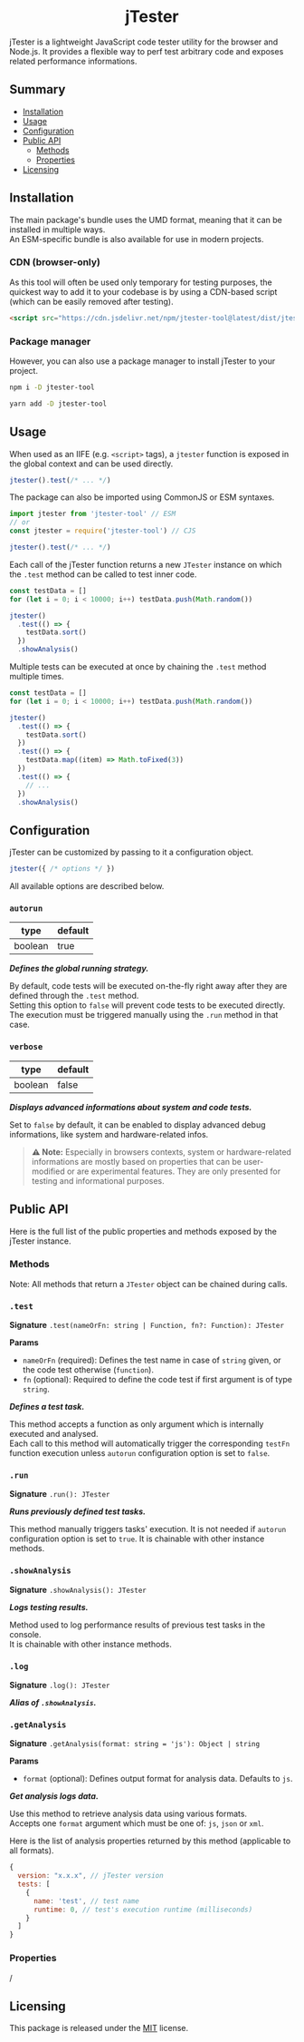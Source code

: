# <div align="center">jTester</div>

jTester is a lightweight JavaScript code tester utility for the browser and Node.js. It provides a flexible way to perf test arbitrary code and exposes related performance informations.

## Summary

- [Installation](#installation)
- [Usage](#usage)
- [Configuration](#configuration)
- [Public API](#public-api)
  - [Methods](#methods)
  - [Properties](#properties)
- [Licensing](#licensing)

## Installation

The main package's bundle uses the UMD format, meaning that it can be installed in multiple ways.  
An ESM-specific bundle is also available for use in modern projects.

### CDN (browser-only)

As this tool will often be used only temporary for testing purposes, the quickest way to add it to your codebase is by using a CDN-based script (which can be easily removed after testing).

```html
<script src="https://cdn.jsdelivr.net/npm/jtester-tool@latest/dist/jtester.min.js"></script>
```

### Package manager

However, you can also use a package manager to install jTester to your project.

```sh
npm i -D jtester-tool
```

```sh
yarn add -D jtester-tool
```

## Usage

When used as an IIFE (e.g. `<script>` tags), a `jtester` function is exposed in the global context and can be used directly.

```js
jtester().test(/* ... */)
```

The package can also be imported using CommonJS or ESM syntaxes.

```js
import jtester from 'jtester-tool' // ESM
// or
const jtester = require('jtester-tool') // CJS

jtester().test(/* ... */)
```

Each call of the jTester function returns a new `JTester` instance on which the `.test` method can be called to test inner code.

```js
const testData = []
for (let i = 0; i < 10000; i++) testData.push(Math.random())

jtester()
  .test(() => {
    testData.sort()
  })
  .showAnalysis()
```

Multiple tests can be executed at once by chaining the `.test` method multiple times.

```js
const testData = []
for (let i = 0; i < 10000; i++) testData.push(Math.random())

jtester()
  .test(() => {
    testData.sort()
  })
  .test(() => {
    testData.map((item) => Math.toFixed(3))
  })
  .test(() => {
    // ...
  })
  .showAnalysis()
```

## Configuration

jTester can be customized by passing to it a configuration object.

<!-- prettier-ignore -->
```js
jtester({ /* options */ })
```

All available options are described below.

### `autorun`

| type    | default |
| ------- | ------- |
| boolean | true    |

**_Defines the global running strategy._**

By default, code tests will be executed on-the-fly right away after they are defined through the `.test` method.  
Setting this option to `false` will prevent code tests to be executed directly. The execution must be triggered manually using the `.run` method in that case.

### `verbose`

| type    | default |
| ------- | ------- |
| boolean | false   |

**_Displays advanced informations about system and code tests._**

Set to `false` by default, it can be enabled to display advanced debug informations, like system and hardware-related infos.

> **:warning: Note:** Especially in browsers contexts, system or hardware-related informations are mostly based on properties that can be user-modified or are experimental features. They are only presented for testing and informational purposes.

## Public API

Here is the full list of the public properties and methods exposed by the jTester instance.

### Methods

Note: All methods that return a `JTester` object can be chained during calls.

### `.test`

**Signature** `.test(nameOrFn: string | Function, fn?: Function): JTester`

**Params**

- `nameOrFn` (required): Defines the test name in case of `string` given, or the code test otherwise (`function`).
- `fn` (optional): Required to define the code test if first argument is of type `string`.

**_Defines a test task._**

This method accepts a function as only argument which is internally executed and analysed.  
Each call to this method will automatically trigger the corresponding `testFn` function execution unless `autorun` configuration option is set to `false`.

### `.run`

**Signature** `.run(): JTester`

**_Runs previously defined test tasks._**

This method manually triggers tasks' execution. It is not needed if `autorun` configuration option is set to `true`.
It is chainable with other instance methods.

### `.showAnalysis`

**Signature** `.showAnalysis(): JTester`

**_Logs testing results._**

Method used to log performance results of previous test tasks in the console.  
It is chainable with other instance methods.

### `.log`

**Signature** `.log(): JTester`

**_Alias of `.showAnalysis`._**

### `.getAnalysis`

**Signature** `.getAnalysis(format: string = 'js'): Object | string`

**Params**

- `format` (optional): Defines output format for analysis data. Defaults to `js`.

**_Get analysis logs data._**

Use this method to retrieve analysis data using various formats.  
Accepts one `format` argument which must be one of: `js`, `json` or `xml`.

Here is the list of analysis properties returned by this method (applicable to all formats).

```js
{
  version: "x.x.x", // jTester version
  tests: [
    {
      name: 'test', // test name
      runtime: 0, // test's execution runtime (milliseconds)
    }
  ]
}
```

### Properties

/

## Licensing

This package is released under the [MIT](https://opensource.org/license/mit/) license.
